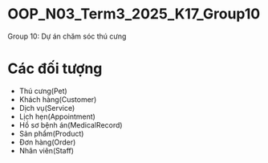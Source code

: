 # OOP_N03_Term3_2025_K17_Group10
Group 10: Dự án chăm sóc thú cưng

# Các đối tượng
- Thú cưng(Pet)
- Khách hàng(Customer)
- Dịch vụ(Service)
- Lịch hẹn(Appointment)
- Hồ sơ bệnh án(MedicalRecord)
- Sản phẩm(Product)
- Đơn hàng(Order)
- Nhân viên(Staff)


